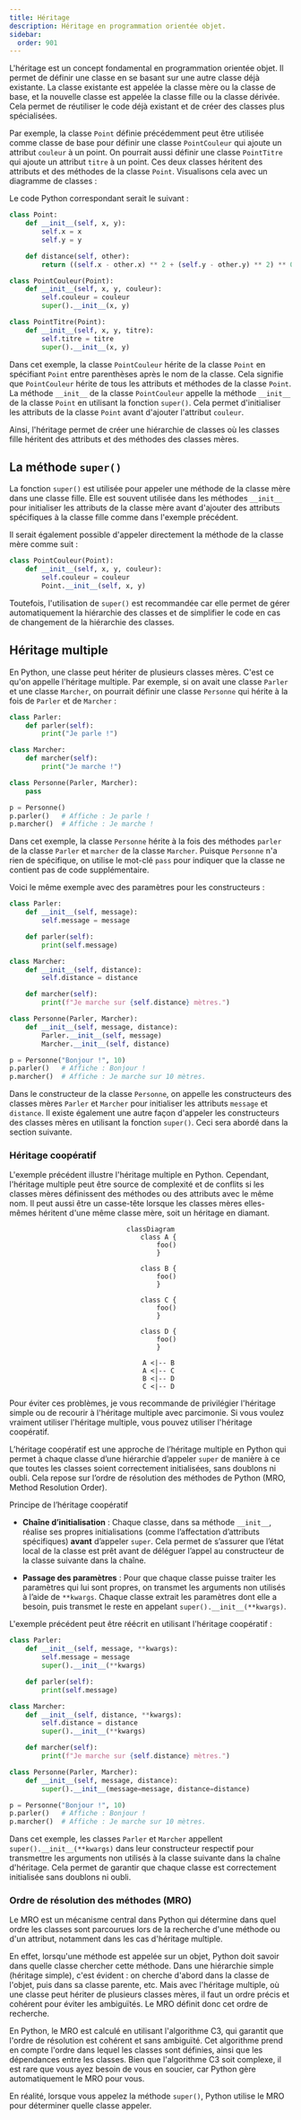 ```yaml
---
title: Héritage
description: Héritage en programmation orientée objet.
sidebar:
  order: 901
---
```


L'héritage est un concept fondamental en programmation orientée objet. Il permet
de définir une classe en se basant sur une autre classe déjà existante. La
classe existante est appelée la classe mère ou la classe de base, et la nouvelle
classe est appelée la classe fille ou la classe dérivée. Cela permet de
réutiliser le code déjà existant et de créer des classes plus spécialisées.

Par exemple, la classe `Point` définie précédemment peut être utilisée comme
classe de base pour définir une classe `PointCouleur` qui ajoute un attribut
`couleur` à un point. On pourrait aussi définir une classe `PointTitre` qui
ajoute un attribut `titre` à un point. Ces deux classes héritent des attributs
et des méthodes de la classe `Point`. Visualisons cela avec un diagramme de
classes :
<!-- 
<center>

```mermaid
classDiagram
    class Point {
        x: int
        y: int
        __init__(x: int, y: int)
        distance(other: Point): float
    }

    class PointCouleur {
        couleur: str
        __init__(x: int, y: int, couleur: str)
    }

    class PointTitre {
        titre: str
        __init__(x: int, y: int, label: str)
    }

    Point <|-- PointCouleur
    Point <|-- PointTitre
```

</center> -->

Le code Python correspondant serait le suivant :

```python
class Point:
    def __init__(self, x, y):
        self.x = x
        self.y = y

    def distance(self, other):
        return ((self.x - other.x) ** 2 + (self.y - other.y) ** 2) ** 0.5

class PointCouleur(Point):
    def __init__(self, x, y, couleur):
        self.couleur = couleur
        super().__init__(x, y)

class PointTitre(Point):
    def __init__(self, x, y, titre):
        self.titre = titre
        super().__init__(x, y)
```

Dans cet exemple, la classe `PointCouleur` hérite de la classe `Point` en
spécifiant `Point` entre parenthèses après le nom de la classe. Cela signifie
que `PointCouleur` hérite de tous les attributs et méthodes de la classe `Point`.
La méthode `__init__` de la classe `PointCouleur` appelle la méthode `__init__`
de la classe `Point` en utilisant la fonction `super()`. Cela permet d'initialiser
les attributs de la classe `Point` avant d'ajouter l'attribut `couleur`.

Ainsi, l'héritage permet de créer une hiérarchie de classes où les classes
fille héritent des attributs et des méthodes des classes mères.

## La méthode `super()`

La fonction `super()` est utilisée pour appeler une méthode de la classe mère
dans une classe fille. Elle est souvent utilisée dans les méthodes `__init__`
pour initialiser les attributs de la classe mère avant d'ajouter des attributs
spécifiques à la classe fille comme dans l'exemple précédent.

Il serait également possible d'appeler directement la méthode de la classe mère
comme suit :

```python
class PointCouleur(Point):
    def __init__(self, x, y, couleur):
        self.couleur = couleur
        Point.__init__(self, x, y)
```

Toutefois, l'utilisation de `super()` est recommandée car elle permet de gérer
automatiquement la hiérarchie des classes et de simplifier le code en cas de
changement de la hiérarchie des classes.

## Héritage multiple

En Python, une classe peut hériter de plusieurs classes mères. C'est ce qu'on
appelle l'héritage multiple. Par exemple, si on avait une classe `Parler` et
une classe `Marcher`, on pourrait définir une classe `Personne` qui hérite à
la fois de `Parler` et de `Marcher` :

```python
class Parler:
    def parler(self):
        print("Je parle !")

class Marcher:
    def marcher(self):
        print("Je marche !")

class Personne(Parler, Marcher):
    pass

p = Personne()
p.parler()   # Affiche : Je parle !
p.marcher()  # Affiche : Je marche !
```

Dans cet exemple, la classe `Personne` hérite à la fois des méthodes `parler` de
la classe `Parler` et `marcher` de la classe `Marcher`. Puisque `Personne` n'a
rien de spécifique, on utilise le mot-clé `pass` pour indiquer que la classe ne
contient pas de code supplémentaire.

Voici le même exemple avec des paramètres pour les constructeurs :

```python
class Parler:
    def __init__(self, message):
        self.message = message

    def parler(self):
        print(self.message)

class Marcher:
    def __init__(self, distance):
        self.distance = distance

    def marcher(self):
        print(f"Je marche sur {self.distance} mètres.")

class Personne(Parler, Marcher):
    def __init__(self, message, distance):
        Parler.__init__(self, message)
        Marcher.__init__(self, distance)

p = Personne("Bonjour !", 10)
p.parler()   # Affiche : Bonjour !
p.marcher()  # Affiche : Je marche sur 10 mètres.
```

Dans le constructeur de la classe `Personne`, on appelle les constructeurs des
classes mères `Parler` et `Marcher` pour initialiser les attributs `message` et
`distance`. Il existe également une autre façon d'appeler les constructeurs des
classes mères en utilisant la fonction `super()`. Ceci sera abordé dans la
section suivante.

### Héritage coopératif

L'exemple précédent illustre l'héritage multiple en Python. Cependant, l'héritage
multiple peut être source de complexité et de conflits si les classes mères
définissent des méthodes ou des attributs avec le même nom. Il peut aussi être un
casse-tête lorsque les classes mères elles-mêmes héritent d'une même classe mère,
soit un héritage en diamant.

<center>

```mermaid
classDiagram
    class A {
        foo()
    }

    class B {
        foo()
    }

    class C {
        foo()
    }

    class D {
        foo()
    }

    A <|-- B
    A <|-- C
    B <|-- D
    C <|-- D
```

</center>

Pour éviter ces problèmes, je vous recommande de privilégier l'héritage simple ou
de recourir à l'héritage multiple avec parcimonie. Si vous voulez vraiment utiliser
l'héritage multiple, vous pouvez utiliser l'héritage coopératif.

L’héritage coopératif est une approche de l’héritage multiple en Python qui
permet à chaque classe d’une hiérarchie d’appeler `super` de manière à ce
que toutes les classes soient correctement initialisées, sans doublons ni oubli.
Cela repose sur l’ordre de résolution des méthodes de Python (MRO, Method
Resolution Order).

Principe de l’héritage coopératif

- **Chaîne d’initialisation** : Chaque classe, dans sa méthode `__init__`,
réalise ses propres initialisations (comme l’affectation d’attributs
spécifiques) **avant** d’appeler `super`. Cela permet de s’assurer que l’état
local de la classe est prêt avant de déléguer l’appel au constructeur de la
classe suivante dans la chaîne.

- **Passage des paramètres** : Pour que chaque classe puisse traiter les
paramètres qui lui sont propres, on transmet les arguments non utilisés à l’aide
de `**kwargs`. Chaque classe extrait les paramètres dont elle a besoin, puis
transmet le reste en appelant `super().__init__(**kwargs)`.

L'exemple précédent peut être réécrit en utilisant l'héritage coopératif :

```python
class Parler:
    def __init__(self, message, **kwargs):
        self.message = message
        super().__init__(**kwargs)

    def parler(self):
        print(self.message)

class Marcher:
    def __init__(self, distance, **kwargs):
        self.distance = distance
        super().__init__(**kwargs)

    def marcher(self):
        print(f"Je marche sur {self.distance} mètres.")

class Personne(Parler, Marcher):
    def __init__(self, message, distance):
        super().__init__(message=message, distance=distance)

p = Personne("Bonjour !", 10)
p.parler()   # Affiche : Bonjour !
p.marcher()  # Affiche : Je marche sur 10 mètres.
```

Dans cet exemple, les classes `Parler` et `Marcher` appellent `super().__init__(**kwargs)`
dans leur constructeur respectif pour transmettre les arguments non utilisés à
la classe suivante dans la chaîne d'héritage. Cela permet de garantir que chaque
classe est correctement initialisée sans doublons ni oubli.

### Ordre de résolution des méthodes (MRO)

Le MRO est un mécanisme central dans Python qui détermine dans quel ordre les
classes sont parcourues lors de la recherche d'une méthode ou d'un attribut,
notamment dans les cas d'héritage multiple.

En effet, lorsqu'une méthode est appelée sur un objet, Python doit savoir dans quelle
classe chercher cette méthode. Dans une hiérarchie simple (héritage
simple), c'est évident : on cherche d'abord dans la classe de l'objet, puis dans
sa classe parente, etc. Mais avec l'héritage multiple, où une classe peut
hériter de plusieurs classes mères, il faut un ordre précis et cohérent pour
éviter les ambiguïtés. Le MRO définit donc cet ordre de recherche.

En Python, le MRO est calculé en utilisant l'algorithme C3, qui garantit que
l'ordre de résolution est cohérent et sans ambiguïté. Cet algorithme prend en
compte l'ordre dans lequel les classes sont définies, ainsi que les dépendances
entre les classes. Bien que l'algorithme C3 soit complexe, il est rare que vous
ayez besoin de vous en soucier, car Python gère automatiquement le MRO pour vous.

En réalité, lorsque vous appelez la méthode `super()`, Python utilise le MRO pour
déterminer quelle classe appeler.